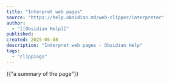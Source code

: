 ```yaml
---
title: "Interpret web pages"
source: "https://help.obsidian.md/web-clipper/interpreter"
author:
  - "[[Obsidian Help]]"
published:
created: 2025-05-08
description: "Interpret web pages - Obsidian Help"
tags:
  - "clippings"
---
```

{{"a summary of the page"}}